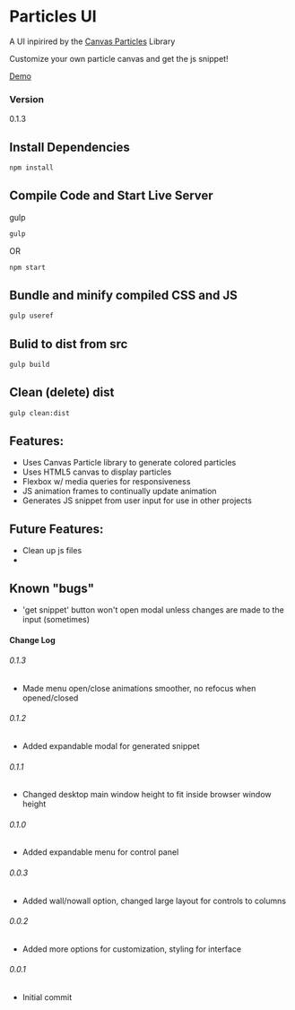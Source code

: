 # Particles UI

A UI inpirired by the [Canvas Particles](https://github.com/jbratcher/canvas-particles-js) Library

Customize your own particle canvas and get the js snippet!

[Demo](https://jbratcher.github.io/particles_ui/#)


### Version

0.1.3


## Install Dependencies

```bash
npm install
```

## Compile Code and Start Live Server

gulp

```bash
gulp
```
OR

```bash
npm start
```

## Bundle and minify compiled CSS and JS

```bash
gulp useref
```

## Bulid to dist from src

```bash
gulp build
```
## Clean (delete) dist

```bash
gulp clean:dist
```

## Features:

* Uses Canvas Particle library to generate colored particles
* Uses HTML5 canvas to display particles
* Flexbox w/ media queries for responsiveness
* JS animation frames to continually update animation
* Generates JS snippet from user input for use in other projects


## Future Features:

* Clean up js files
* 

## Known "bugs"

* 'get snippet' button won't open modal unless changes are made to the input (sometimes)


#### Change Log

###### 0.1.3

* Made menu open/close animations smoother, no refocus when opened/closed

###### 0.1.2

* Added expandable modal for generated snippet

###### 0.1.1

* Changed desktop main window height to fit inside browser window height

###### 0.1.0

* Added expandable menu for control panel

###### 0.0.3

* Added wall/nowall option, changed large layout for controls to columns

###### 0.0.2

* Added more options for customization, styling for interface


###### 0.0.1

* Initial commit
